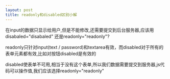 ```yaml
---
layout: post
title: readonly和disabled区别小解
---
```


在input的数据只显示给用户,但是不能修改,还需要提交到后台服务器,应该用disabaled="disabaled" 还是readonly="readonly"?

readonly只针对input(text / password)和textarea有效，而disabled对于所有的表单元素都有效,比如对按钮disabled是有效的

disabled使表单不可用,相当于没有这个表单,所以我们数据需要提交到服务器,js代码可以操作值,我们应该选择readonly="readonly"




